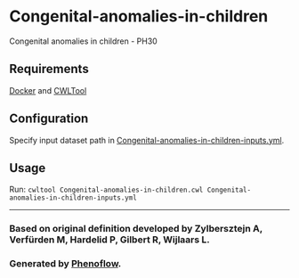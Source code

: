 # Congenital-anomalies-in-children

Congenital anomalies in children - PH30

## Requirements

[Docker](https://docs.docker.com/install/) and [CWLTool](https://github.com/common-workflow-language/cwltool#install)

## Configuration

Specify input dataset path in [Congenital-anomalies-in-children-inputs.yml](Congenital-anomalies-in-children-inputs.yml).

## Usage

Run: `cwltool Congenital-anomalies-in-children.cwl Congenital-anomalies-in-children-inputs.yml`

***

### Based on original definition developed by Zylbersztejn A, Verfürden M, Hardelid P, Gilbert R, Wijlaars L.
### Generated by [Phenoflow](https://kclhi.org/phenoflow).
